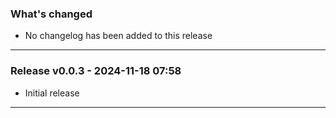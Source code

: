 ### What's changed

- No changelog has been added to this release

---

### Release v0.0.3 - 2024-11-18 07:58

- Initial release

---